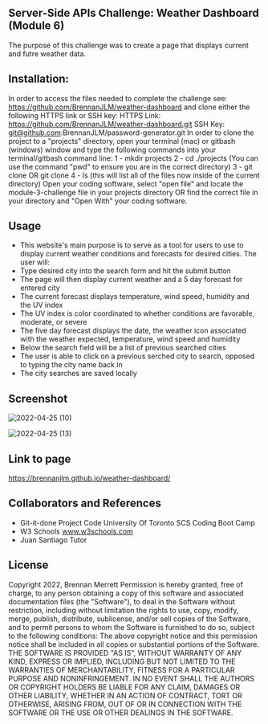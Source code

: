 ## Server-Side APIs Challenge: Weather Dashboard (Module 6)
The purpose of this challenge was to create a page that displays current and futre weather data.

## Installation:
In order to access the files needed to complete the challenge see: https://github.com/BrennanJLM/weather-dashboard and clone either the following HTTPS link or SSH key:
HTTPS Link: https://github.com/BrennanJLM/weather-dashboard.git
SSH Key: git@github.com:BrennanJLM/password-generator.git
In order to clone the project to a "projects" directory, open your terminal (mac) or gitbash (windows) window and type the following commands into your terminal/gitbash command line:
1 - mkdir projects
2 - cd ./projects (You can use the command "pwd" to ensure you are in the correct directory)
3 - git clone <HTTPS link> OR git clone <SSH Key>
4 - ls (this will list all of the files now inside of the current directory)
Open your coding software, select "open file" and locate the module-3-challenge file in your projects directory OR find the correct file in your directory and "Open With" your coding software.

## Usage
- This website's main purpose is to serve as a tool for users to use to display current weather conditions and forecasts for desired cities. The user will:
- Type desired city into the search form and hit the submit button
- The page will then display current weather and a 5 day forecast for entered city
- The current forecast displays temperature, wind speed, humidity and the UV index
- The UV index is color coordinated to whether conditions are favorable, moderate, or severe
- The five day forecast displays the date, the weather icon associated with the weather expected, temperature, wind speed and humidity
- Below the search field will be a list of previous searched cities
- The user is able to click on a previous serched city to search, opposed to typing the city name back in
- The city searches are saved locally
    
## Screenshot

![2022-04-25 (10)](https://user-images.githubusercontent.com/98754293/165177781-e5bc0f9b-4b7a-4d7f-b937-48f47d3c5ab9.png)
  
![2022-04-25 (13)](https://user-images.githubusercontent.com/98754293/165177971-7d5556c5-b056-48df-b608-fc33efcedc41.png)

## Link to page

https://brennanjlm.github.io/weather-dashboard/    
    
## Collaborators and References

- Git-it-done Project Code
    University Of Toronto SCS Coding Boot Camp
- W3 Schools
    www.w3schools.com
- Juan Santiago
    Tutor

## License
Copyright 2022, Brennan Merrett
Permission is hereby granted, free of charge, to any person obtaining a copy of this software and associated documentation files (the "Software"), to deal in the Software without restriction, including without limitation the rights to use, copy, modify, merge, publish, distribute, sublicense, and/or sell copies of the Software, and to permit persons to whom the Software is furnished to do so, subject to the following conditions:
The above copyright notice and this permission notice shall be included in all copies or substantial portions of the Software.
THE SOFTWARE IS PROVIDED "AS IS", WITHOUT WARRANTY OF ANY KIND, EXPRESS OR IMPLIED, INCLUDING BUT NOT LIMITED TO THE WARRANTIES OF MERCHANTABILITY, FITNESS FOR A PARTICULAR PURPOSE AND NONINFRINGEMENT. IN NO EVENT SHALL THE AUTHORS OR COPYRIGHT HOLDERS BE LIABLE FOR ANY CLAIM, DAMAGES OR OTHER LIABILITY, WHETHER IN AN ACTION OF CONTRACT, TORT OR OTHERWISE, ARISING FROM, OUT OF OR IN CONNECTION WITH THE SOFTWARE OR THE USE OR OTHER DEALINGS IN THE SOFTWARE.
